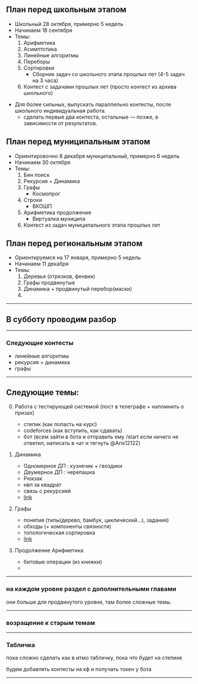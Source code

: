 ## План перед школьным этапом

<!-- возможно сначала не разделять на группы, или пусть все решают все, но еще выпустить параллельно контест для продвинутых и кто хочет решает -->

* Школьный $28$ октября, примерно $5$ недель
* Начинаем $18$ сентября
* Темы:
    1. Арифметика
    2. Асимптотика
    3. Линейные алгоритмы
    4. Переборы
    5. Сортировки
        * Сборник задач со школьного этапа прошлых лет (4-5 задач на 3 часа)
    6. Контест с задачами прошлых лет (просто контест из архива школьного) 
<!-- выпускаем контест и конспект в воскресенье до следующего, затем сменяем на новый -->

* Для более сильных, выпускать параллельно контесты, после школьного индивидуальная работа.
    * сделать первые два контеста, остальные &mdash; позже, в зависимости от результатов.


## План перед муниципальным этапом
* Ориентировочно $8$ декабря муниципальный, примерно $6$ недель
* Начинаем $30$ октября
* Темы:
    1. Бин поиск
    2. Рекурсия + Динамика
    3. Графы
        * Космопрог
    4. Строки
        * ВКОШП
    5. Арифметика продолжение
        * Виртуалка муниципа
    6. Контест из задач муниципального этапа прошлых лет


## План перед региональным этапом
* Ориентируемся на $17$ января, примерно $5$ недель
* Начинаем $11$ декабря
* Темы:
    1. Деревья (отрезков, фенвик)
    2. Графы продвинутые
    3. Динамика + продвинутый перебор(маски)
    4. 

***

## В субботу проводим разбор

***

### Следующие контесты
* линейные алгоритмы
* рекурсия + динамика
* графы

***

## Следующие темы:
0. Работа с тестирующей системой (пост в телеграфе + напомнить о призах)
    * степик (как попасть на курс)
    * codeforces (как вступить, как сдавать)
    * бот (всем зайти в бота и отправить ему /start если ничего не ответил, написать в чат и тегнуть @Aris12122)
1. Динамика
    * Одномерное ДП : кузнечик + гвоздики
    * Двумерное ДП : черепашка
    * Рюкзак
    * нвп за квадрат
    * связь с рекурсией
    * [link]('https://wiki.algocode.ru/index.php?title=%D0%A1%D0%BF%D0%B8%D1%81%D0%BE%D0%BA_%D0%B2%D1%81%D0%B5%D1%85_%D0%BA%D0%B0%D1%82%D0%B5%D0%B3%D0%BE%D1%80%D0%B8%D0%B9')
2. Графы
    * понятия (типы(дерево, бамбук, циклический...), задания)
    * обходы (+ компоненты связности)
    * топологическая сортировка
    * [link]('https://wiki.algocode.ru/index.php?title=%D0%A1%D0%BF%D0%B8%D1%81%D0%BE%D0%BA_%D0%B2%D1%81%D0%B5%D1%85_%D0%BA%D0%B0%D1%82%D0%B5%D0%B3%D0%BE%D1%80%D0%B8%D0%B9')

3. Продолжение Арифметика
    * битовые операции (из книжки)
    * 



***

### на каждом уровне раздел с дополнительными главами

они больше для продвинутого уровня, там более сложные темы. 


***

### возращение к старым темам

*** 

### Табличка

пока сложно сделать как в итмо табличку, пока что будет на степике

будем добавлять контесты на кф и получать токен у бота

*** 

